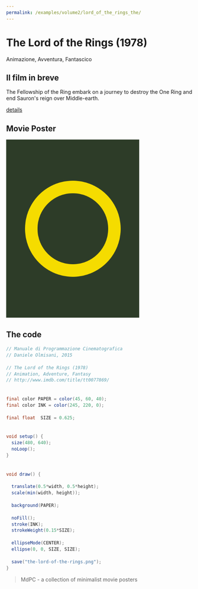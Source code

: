 ```yaml
---
permalink: /examples/volume2/lord_of_the_rings_the/
---
```

# The Lord of the Rings (1978)

Animazione, Avventura, Fantascico

## Il film in breve
The Fellowship of the Ring embark on a journey to destroy the One Ring and end Sauron's reign over Middle-earth.

[details](https://www.imdb.com/title/tt0077869/)

## Movie Poster
<img src="the-lord-of-the-rings.png"  width="360px" title="The Lord of the Rings">


## The code
```java
// Manuale di Programmazione Cinematografica
// Daniele Olmisani, 2015

// The Lord of the Rings (1978)
// Animation, Adventure, Fantasy 
// http://www.imdb.com/title/tt0077869/


final color PAPER = color(45, 60, 40);
final color INK = color(245, 220, 0);

final float  SIZE = 0.625;


void setup() {
  size(480, 640);
  noLoop();
}


void draw() {
  
  translate(0.5*width, 0.5*height);
  scale(min(width, height));
 
  background(PAPER);
  
  noFill();
  stroke(INK);
  strokeWeight(0.15*SIZE);
  
  ellipseMode(CENTER);
  ellipse(0, 0, SIZE, SIZE);
  
  save("the-lord-of-the-rings.png");
}
```

> MdPC - a collection of minimalist movie posters
